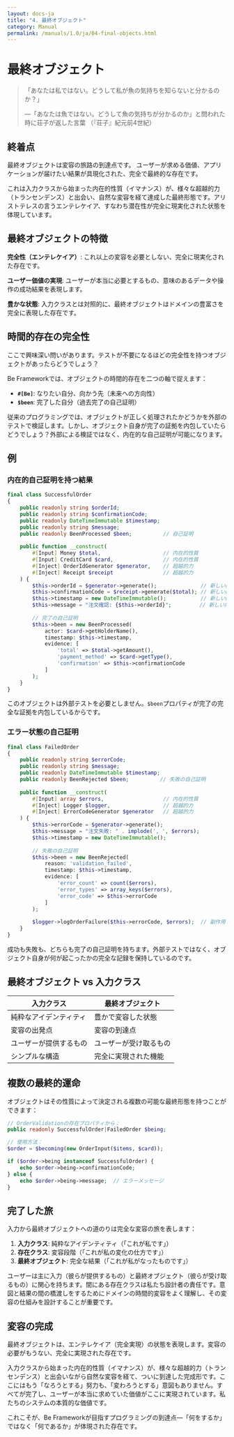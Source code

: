 ```yaml
---
layout: docs-ja
title: "4. 最終オブジェクト"
category: Manual
permalink: /manuals/1.0/ja/04-final-objects.html
---
```


# 最終オブジェクト

> 「あなたは私ではない。どうして私が魚の気持ちを知らないと分かるのか？」
> 
> —「あなたは魚ではない。どうして魚の気持ちが分かるのか」と問われた時に荘子が返した言葉 （『荘子』紀元前4世紀）

## 終着点

最終オブジェクトは変容の旅路の到達点です。
ユーザーが求める価値、アプリケーションが届けたい結果が具現化された、完全で最終的な存在です。

これは入力クラスから始まった内在的性質（イマナンス）が、様々な超越的力（トランセンデンス）と出会い、自然な変容を経て達成した最終形態です。アリストテレスの言うエンテレケイア、すなわち潜在性が完全に現実化された状態を体現しています。

## 最終オブジェクトの特徴

**完全性（エンテレケイア）**: これ以上の変容を必要としない、完全に現実化された存在です。

**ユーザー価値の実現**: ユーザーが本当に必要とするもの、意味のあるデータや操作の成功結果を表現します。

**豊かな状態**: 入力クラスとは対照的に、最終オブジェクトはドメインの豊富さを完全に表現した存在です。

## 時間的存在の完全性

ここで興味深い問いがあります。テストが不要になるほどの完全性を持つオブジェクトがあったらどうでしょう？

Be Frameworkでは、オブジェクトの時間的存在を二つの軸で捉えます：

- **`#[Be]`**: なりたい自分、向かう先（未来への方向性）
- **`$been`**: 完了した自分（過去完了の自己証明）

従来のプログラミングでは、オブジェクトが正しく処理されたかどうかを外部のテストで検証します。しかし、オブジェクト自身が完了の証拠を内包していたらどうでしょう？外部による検証ではなく、内在的な自己証明が可能になります。

## 例

### 内在的自己証明を持つ結果
```php
final class SuccessfulOrder
{
    public readonly string $orderId;
    public readonly string $confirmationCode;
    public readonly DateTimeImmutable $timestamp;
    public readonly string $message;
    public readonly BeenProcessed $been;          // 自己証明
    
    public function __construct(
        #[Input] Money $total,                    // 内在的性質
        #[Input] CreditCard $card,                // 内在的性質
        #[Inject] OrderIdGenerator $generator,    // 超越的力
        #[Inject] Receipt $receipt                // 超越的力
    ) {
        $this->orderId = $generator->generate();              // 新しい内在的性質
        $this->confirmationCode = $receipt->generate($total); // 新しい内在的性質
        $this->timestamp = new DateTimeImmutable();           // 新しい内在的性質
        $this->message = "注文確認: {$this->orderId}";         // 新しい内在的性質
        
        // 完了の自己証明
        $this->been = new BeenProcessed(
            actor: $card->getHolderName(),
            timestamp: $this->timestamp,
            evidence: [
                'total' => $total->getAmount(),
                'payment_method' => $card->getType(),
                'confirmation' => $this->confirmationCode
            ]
        );
    }
}
```

このオブジェクトは外部テストを必要としません。`$been`プロパティが完了の完全な証拠を内包しているからです。

### エラー状態の自己証明
```php
final class FailedOrder
{
    public readonly string $errorCode;
    public readonly string $message;
    public readonly DateTimeImmutable $timestamp;
    public readonly BeenRejected $been;          // 失敗の自己証明
    
    public function __construct(
        #[Input] array $errors,                   // 内在的性質
        #[Inject] Logger $logger,                 // 超越的力
        #[Inject] ErrorCodeGenerator $generator   // 超越的力
    ) {
        $this->errorCode = $generator->generate();
        $this->message = "注文失敗: " . implode(', ', $errors);
        $this->timestamp = new DateTimeImmutable();
        
        // 失敗の自己証明
        $this->been = new BeenRejected(
            reason: 'validation_failed',
            timestamp: $this->timestamp,
            evidence: [
                'error_count' => count($errors),
                'error_types' => array_keys($errors),
                'error_code' => $this->errorCode
            ]
        );
        
        $logger->logOrderFailure($this->errorCode, $errors);  // 副作用
    }
}
```

成功も失敗も、どちらも完了の自己証明を持ちます。外部テストではなく、オブジェクト自身が何が起こったかの完全な記録を保持しているのです。

## 最終オブジェクト vs 入力クラス

| 入力クラス | 最終オブジェクト |
|-----------|-----------------|
| 純粋なアイデンティティ | 豊かで変容した状態 |
| 変容の出発点 | 変容の到達点 |
| ユーザーが提供するもの | ユーザーが受け取るもの |
| シンプルな構造 | 完全に実現された機能 |

## 複数の最終的運命

オブジェクトはその性質によって決定される複数の可能な最終形態を持つことができます：

```php
// OrderValidationの存在プロパティから：
public readonly SuccessfulOrder|FailedOrder $being;

// 使用方法：
$order = $becoming(new OrderInput($items, $card));

if ($order->being instanceof SuccessfulOrder) {
    echo $order->being->confirmationCode;
} else {
    echo $order->being->message;  // エラーメッセージ
}
```

## 完了した旅

入力から最終オブジェクトへの道のりは完全な変容の旅を表します：

1. **入力クラス**: 純粋なアイデンティティ（「これが私です」）
2. **存在クラス**: 変容段階（「これが私の変化の仕方です」）
3. **最終オブジェクト**: 完全な結果（「これが私がなったものです」）

ユーザーは主に入力（彼らが提供するもの）と最終オブジェクト（彼らが受け取るもの）に関心を持ちます。間にある存在クラスは私たち設計者の責任です。意図と結果の間の橋渡しをするためにドメインの時間的変容をよく理解し、その変容の仕組みを設計することが重要です。

## 変容の完成

最終オブジェクトは、エンテレケイア（完全実現）の状態を表現します。変容の必要がもうない、完全に実現された存在です。

入力クラスから始まった内在的性質（イマナンス）が、様々な超越的力（トランセンデンス）と出会いながら自然な変容を経て、ついに到達した完成形です。ここにはもう「なろうとする」努力も、「変わろうとする」意図もありません。すべてが完了し、ユーザーが本当に求めていた価値がここに実現されています。私たちのシステムの本質的な価値です。

これこそが、Be Frameworkが目指すプログラミングの到達点—「何をするか」ではなく「何であるか」が体現された存在です。
